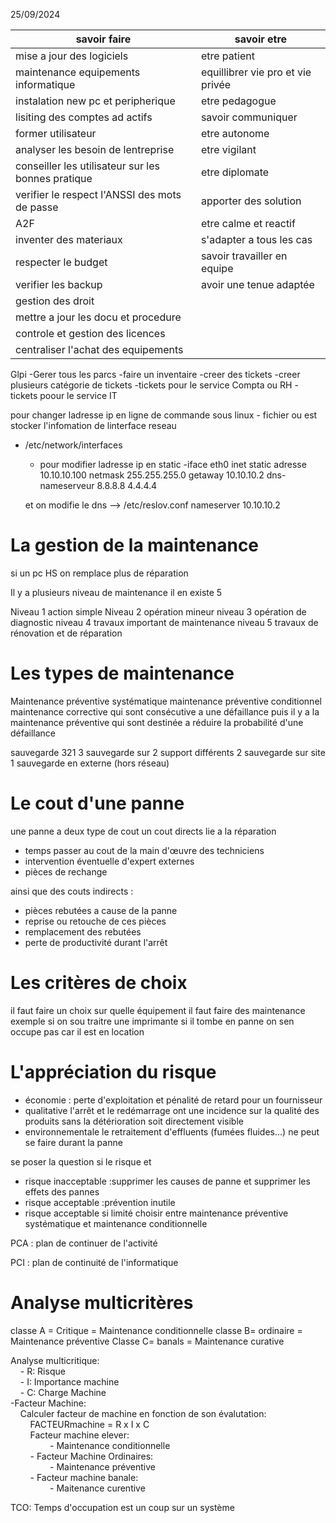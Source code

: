 25/09/2024


| savoir faire                                       | savoir etre                       |
| -------------------------------------------------- | --------------------------------- |
| mise a jour des logiciels                          | etre patient                      |
| maintenance equipements informatique               | equillibrer vie pro et vie privée |
| instalation new pc et peripherique                 | etre pedagogue                    |
| lisiting des comptes ad actifs                     | savoir communiquer                |
| former utilisateur                                 | etre autonome                     |
| analyser les besoin de lentreprise                 | etre vigilant                     |
| conseiller les utilisateur sur les bonnes pratique | etre diplomate                    |
| verifier le respect l'ANSSI des mots de passe      | apporter des solution             |
| A2F                                                | etre calme et reactif             |
| inventer des materiaux                             | s'adapter a tous les cas          |
| respecter le budget                                | savoir travailler en equipe       |
| verifier les backup                                | avoir une tenue adaptée           |
| gestion des droit                                  |                                   |
| mettre a jour les docu et procedure                |                                   |
| controle et gestion des licences                   |                                   |
| centraliser l'achat des equipements                |                                   |



Glpi 
	-Gerer tous les parcs
	-faire un inventaire
	-creer des tickets 
		-creer plusieurs catégorie de tickets 
			-tickets pour le service Compta ou RH 
			-tickets poour le service IT



pour changer ladresse ip en  ligne de commande sous linux 
	- fichier ou est stocker l'infomation de linterface reseau 
- /etc/network/interfaces
	-  pour modifier ladresse ip en static 
		-iface eth0 inet static
			adresse 10.10.10.100
			netmask 255.255.255.0
			getaway 10.10.10.2
				dns-nameserveur 8.8.8.8    4.4.4.4

	et on modifie le dns --> /etc/reslov.conf
						nameserver 10.10.10.2



# La gestion de la maintenance 

si un pc HS on remplace plus de réparation 


Il y a plusieurs niveau de maintenance il en existe 5

Niveau 1 action simple 
Niveau 2 opération mineur
niveau 3 opération de diagnostic 
niveau 4 travaux important de maintenance 
niveau 5 travaux de rénovation et de réparation 


# Les types de maintenance 

Maintenance préventive systématique
maintenance préventive conditionnel 
maintenance corrective qui sont consécutive a une défaillance puis il y a la maintenance préventive qui sont destinée a réduire la probabilité d'une défaillance 


sauvegarde 321 
3 sauvegarde 
sur 2 support différents 
2 sauvegarde sur site
1 sauvegarde en externe (hors réseau)


# Le cout d'une panne

une panne a deux type de cout un cout directs lie a la réparation
- temps passer au cout de la main d'œuvre des techniciens 
- intervention éventuelle d'expert externes 
- pièces de rechange 

ainsi que des couts indirects :
- pièces rebutées a cause de la panne 
- reprise ou retouche de ces pièces 
- remplacement des rebutées 
- perte de productivité durant l'arrêt 


# Les critères de choix

il faut faire un choix sur quelle équipement il faut faire des maintenance exemple si on sou traitre une imprimante si il tombe en panne on sen occupe pas car il est en location 

# L'appréciation du risque 

- économie : perte d'exploitation et pénalité de retard pour un fournisseur 
- qualitative l'arrêt et le redémarrage ont une incidence sur la qualité des produits sans la détérioration soit directement visible
- environnementale le retraitement d'effluents (fumées fluides...) ne peut se faire durant la panne

se poser la question si le risque et 
- risque inacceptable :supprimer les causes de panne et supprimer les effets des pannes 
- risque acceptable :prévention inutile
- risque acceptable si limité choisir entre maintenance préventive systématique et maintenance conditionnelle 

PCA : plan de continuer de l'activité 

PCI : plan de continuité de l'informatique 


# Analyse multicritères 

classe A = Critique = Maintenance conditionnelle 
classe B= ordinaire = Maintenance préventive 
Classe C= banals = Maintenance curative 


Analyse multicritique:  
    - R: Risque  
    - I: Importance machine  
    - C: Charge Machine  
-Facteur Machine:  
    Calculer facteur de machine en fonction de son évalutation:  
        FACTEURmachine = R x I x C  
        Facteur machine elever:  
                - Maintenance conditionnelle  
        - Facteur Machine Ordinaires:  
                - Maintenance préventive  
        - Facteur machine banale:  
                - Maitenance curentive


TCO: Temps d'occupation est un coup sur un système







